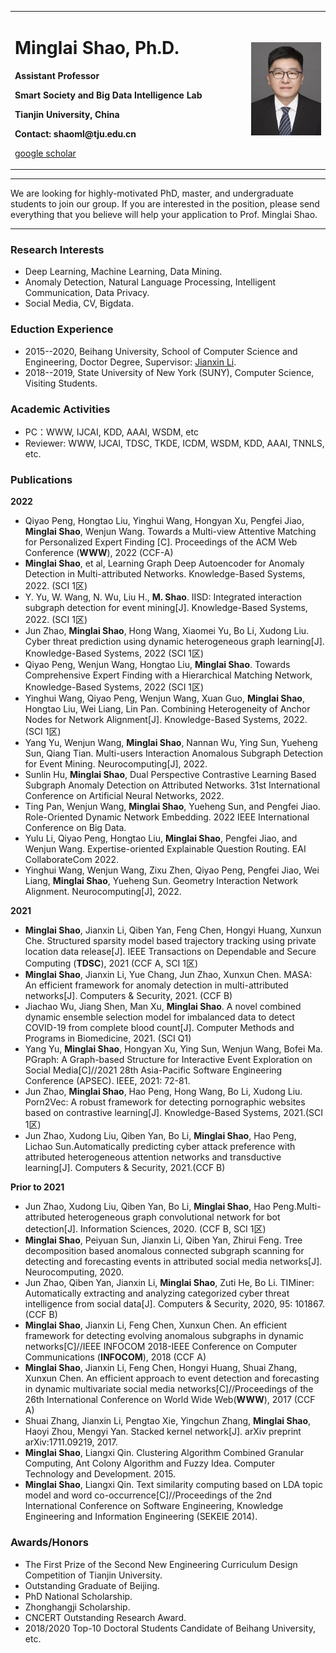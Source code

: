 
<table border="0">
  <tr>
    <td width="75%">
      <h1>Minglai Shao, Ph.D.</h1>
      <p><b>Assistant Professor</b></p>
      <p><b>Smart Society and Big Data Intelligence Lab</b></p>
      <p><b>Tianjin University, China</b></p>
      <p><b>Contact: shaoml@tju.edu.cn</b></p>
      <p><a href="https://scholar.google.com.sg/citations?user=2FDgNl0AAAAJ&hl=en">google scholar</a></p>
    </td>
    <td width="25%">
      <img src="/teacher_shml.jpg" width="100%">                                                                                               
    </td>
  </tr>
</table>


---

We are looking for highly-motivated PhD, master, and undergraduate students to join our group.
If you are interested in the position, please send everything that you believe will help your application to Prof. Minglai Shao.

---

### Research Interests
- Deep Learning, Machine Learning, Data Mining.
- Anomaly Detection, Natural Language Processing, Intelligent Communication,  Data Privacy.
- Social Media, CV, Bigdata.

### Eduction Experience
- 2015--2020, Beihang University, School of Computer Science and Engineering, Doctor Degree, Supervisor: [Jianxin Li](http://act.buaa.edu.cn/lijx/).
- 2018--2019, State University of New York (SUNY), Computer Science, Visiting Students.


### Academic Activities
- PC：WWW, IJCAI, KDD, AAAI, WSDM, etc
- Reviewer: WWW, IJCAI, TDSC, TKDE, ICDM, WSDM, KDD, AAAI, TNNLS, etc.

### Publications

**2022**
- Qiyao Peng, Hongtao Liu, Yinghui Wang, Hongyan Xu, Pengfei Jiao, **Minglai Shao**, Wenjun Wang. Towards a Multi-view Attentive Matching for Personalized Expert Finding [C]. Proceedings of the ACM Web Conference (**WWW**), 2022 (CCF-A) 
-  **Minglai Shao**, et al, Learning Graph Deep Autoencoder for Anomaly Detection in Multi-attributed Networks. Knowledge-Based Systems, 2022. (SCI 1区)
- Y. Yu, W. Wang, N. Wu, Liu H., **M. Shao**. IISD: Integrated interaction subgraph detection for event mining[J]. Knowledge-Based Systems, 2022. (SCI 1区) 
- Jun Zhao, **Minglai Shao**, Hong Wang, Xiaomei Yu, Bo Li, Xudong Liu. Cyber threat prediction using dynamic heterogeneous graph learning[J]. Knowledge-Based Systems, 2022 (SCI 1区)
- Qiyao Peng, Wenjun Wang, Hongtao Liu, **Minglai Shao**. Towards Comprehensive Expert Finding with a Hierarchical Matching Network, Knowledge-Based Systems, 2022 (SCI 1区)
- Yinghui Wang, Qiyao Peng, Wenjun Wang, Xuan Guo, **Minglai Shao**, Hongtao Liu, Wei Liang, Lin Pan. Combining Heterogeneity of Anchor Nodes for Network Alignment[J].  Knowledge-Based Systems, 2022. (SCI 1区) 
- Yang Yu, Wenjun Wang, **Minglai Shao**, Nannan Wu, Ying Sun, Yueheng Sun, Qiang Tian. Multi-users Interaction Anomalous Subgraph Detection for Event Mining. Neurocomputing[J], 2022.
- Sunlin Hu, **Minglai Shao**, Dual Perspective Contrastive Learning Based Subgraph Anomaly Detection on Attributed Networks. 31st International Conference on Artificial Neural Networks, 2022.  
- Ting Pan, Wenjun Wang, **Minglai Shao**, Yueheng Sun, and Pengfei Jiao. Role-Oriented Dynamic Network Embedding. 2022 IEEE International Conference on Big Data.
- Yulu Li, Qiyao Peng, Hongtao Liu, **Minglai Shao**, Pengfei Jiao, and Wenjun Wang. Expertise-oriented Explainable Question Routing. EAI CollaborateCom 2022. 
- Yinghui Wang, Wenjun Wang, Zixu Zhen, Qiyao Peng, Pengfei Jiao, Wei Liang,  **Minglai Shao**, Yueheng Sun. Geometry Interaction Network Alignment. Neurocomputing[J], 2022.



**2021**
- **Minglai Shao**, Jianxin Li, Qiben Yan, Feng Chen, Hongyi Huang, Xunxun Che. Structured sparsity model based trajectory tracking using private location data release[J]. IEEE Transactions on Dependable and Secure Computing (**TDSC**), 2021 (CCF A, SCI 1区)
- **Minglai Shao**, Jianxin Li, Yue Chang, Jun Zhao, Xunxun Chen. MASA: An efficient framework for anomaly detection in multi-attributed networks[J]. Computers & Security, 2021. (CCF B)
- Jiachao Wu, Jiang Shen, Man Xu, **Minglai Shao**. A novel combined dynamic ensemble selection model for imbalanced data to detect COVID-19 from complete blood count[J]. Computer Methods and Programs in Biomedicine, 2021. (SCI Q1)
- Yang Yu, **Minglai Shao**, Hongyan Xu, Ying Sun, Wenjun Wang, Bofei Ma. PGraph: A Graph-based Structure for Interactive Event Exploration on Social Media[C]//2021 28th Asia-Pacific Software Engineering Conference (APSEC). IEEE, 2021: 72-81. 
- Jun Zhao, **Minglai Shao**, Hao Peng, Hong Wang, Bo Li, Xudong Liu. Porn2Vec: A robust framework for detecting pornographic websites based on contrastive learning[J]. Knowledge-Based Systems, 2021.(SCI 1区)
- Jun Zhao, Xudong Liu, Qiben Yan, Bo Li, **Minglai Shao**, Hao Peng, Lichao Sun.Automatically predicting cyber attack preference with attributed heterogeneous attention networks and transductive learning[J]. Computers & Security, 2021.(CCF B)


**Prior to 2021**
- Jun Zhao, Xudong Liu, Qiben Yan, Bo Li, **Minglai Shao**, Hao Peng.Multi-attributed heterogeneous graph convolutional network for bot detection[J]. Information Sciences, 2020. (CCF B, SCI 1区)
- **Minglai Shao**, Peiyuan Sun, Jianxin Li, Qiben Yan, Zhirui Feng. Tree decomposition based anomalous connected subgraph scanning for detecting and forecasting events in attributed social media networks[J]. Neurocomputing, 2020.
- Jun Zhao, Qiben Yan, Jianxin Li, **Minglai Shao**, Zuti He, Bo Li. TIMiner: Automatically extracting and analyzing categorized cyber threat intelligence from social data[J]. Computers & Security, 2020, 95: 101867. (CCF B)
- **Minglai Shao**, Jianxin Li, Feng Chen, Xunxun Chen. An efficient framework for detecting evolving anomalous subgraphs in dynamic networks[C]//IEEE INFOCOM 2018-IEEE Conference on Computer Communications (**INFOCOM**), 2018 (CCF A)
- **Minglai Shao**, Jianxin Li, Feng Chen, Hongyi Huang, Shuai Zhang, Xunxun Chen. An efficient approach to event detection and forecasting in dynamic multivariate social media networks[C]//Proceedings of the 26th International Conference on World Wide Web(**WWW**), 2017 (CCF A)
- Shuai Zhang, Jianxin Li, Pengtao Xie, Yingchun Zhang, **Minglai Shao**, Haoyi Zhou, Mengyi Yan. Stacked kernel network[J]. arXiv preprint arXiv:1711.09219, 2017.
- **Minglai Shao**, Liangxi Qin. Clustering Algorithm Combined Granular Computing, Ant Colony Algorithm and Fuzzy Idea. Computer Technology and Development. 2015.
- **Minglai Shao**, Liangxi Qin. Text similarity computing based on LDA topic model and word co-occurrence[C]//Proceedings of the 2nd International Conference on Software Engineering, Knowledge Engineering and Information Engineering (SEKEIE 2014).


### Awards/Honors
- The First Prize of the Second New Engineering Curriculum Design Competition of Tianjin University.
- Outstanding Graduate of Beijing.
- PhD National Scholarship.
- Zhonghangji Scholarship.
- CNCERT Outstanding Research Award.
- 2018/2020 Top-10 Doctoral Students Candidate of Beihang University, etc.

